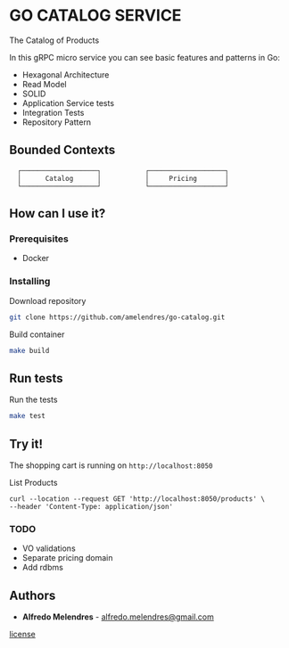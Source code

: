 # GO CATALOG SERVICE

The Catalog of Products

In this gRPC micro service you can see basic features and patterns in Go:
* Hexagonal Architecture
* Read Model  
* SOLID
* Application Service tests
* Integration Tests
* Repository Pattern

## Bounded Contexts

```
  ┌───────────────────┐           ┌───────────────────┐
  │      Catalog      │           │     Pricing       │ 
  └───────────────────┘           └───────────────────┘ 

```
## How can I use it?

### Prerequisites
- Docker

### Installing

Download repository
```sh
git clone https://github.com/amelendres/go-catalog.git
```


Build container
```sh
make build
```

## Run tests

Run the tests
```sh
make test
```


## Try it!
The shopping cart is running on `http://localhost:8050`

List Products
```
curl --location --request GET 'http://localhost:8050/products' \
--header 'Content-Type: application/json'
```




### TODO

* VO validations  
* Separate pricing domain
* Add rdbms

    


## Authors

* **Alfredo Melendres** -  alfredo.melendres@gmail.com

[license](LICENSE.md)
